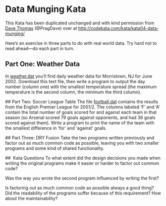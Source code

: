 # Data Munging Kata

This Kata has been duplicated unchanged and with kind permission from [Dave Thomas](https://pragdave.me/) (@PragDave) over at http://codekata.com/kata/kata04-data-munging/

Here’s an exercise in three parts to do with real world data. Try hard not to read ahead—do each part in turn.

## Part One: Weather Data
In [weather.dat](weather.dat) you’ll find daily weather data for Morristown, NJ for June 2002. Download this text file, then write a program to output the day number (column one) with the smallest temperature spread (the maximum temperature is the second column, the minimum the third column).

## Part Two: Soccer League Table
The file [football.dat](football.dat) contains the results from the English Premier League for 2001/2. The columns labeled ‘F’ and ‘A’ contain the total number of goals scored for and against each team in that season (so Arsenal scored 79 goals against opponents, and had 36 goals scored against them). Write a program to print the name of the team with the smallest difference in ‘for’ and ‘against’ goals.

## Part Three: DRY Fusion
Take the two programs written previously and factor out as much common code as possible, leaving you with two smaller programs and some kind of shared functionality.

##  Kata Questions
To what extent did the design decisions you made when writing the original programs make it easier or harder to factor out common code?

Was the way you wrote the second program influenced by writing the first?

Is factoring out as much common code as possible always a good thing? Did the readability of the programs suffer because of this requirement? How about the maintainability?
